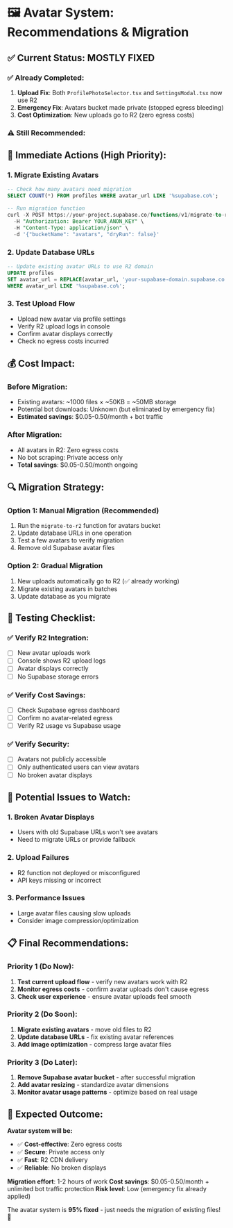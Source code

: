 # 🖼️ Avatar System: Recommendations & Migration

## ✅ **Current Status: MOSTLY FIXED**

### **✅ Already Completed:**
1. **Upload Fix**: Both `ProfilePhotoSelector.tsx` and `SettingsModal.tsx` now use R2
2. **Emergency Fix**: Avatars bucket made private (stopped egress bleeding)
3. **Cost Optimization**: New uploads go to R2 (zero egress costs)

### **⚠️ Still Recommended:**

## 🔧 **Immediate Actions (High Priority):**

### **1. Migrate Existing Avatars**
```sql
-- Check how many avatars need migration
SELECT COUNT(*) FROM profiles WHERE avatar_url LIKE '%supabase.co%';

-- Run migration function
curl -X POST https://your-project.supabase.co/functions/v1/migrate-to-r2 \
  -H "Authorization: Bearer YOUR_ANON_KEY" \
  -H "Content-Type: application/json" \
  -d '{"bucketName": "avatars", "dryRun": false}'
```

### **2. Update Database URLs**
```sql
-- Update existing avatar URLs to use R2 domain
UPDATE profiles
SET avatar_url = REPLACE(avatar_url, 'your-supabase-domain.supabase.co', 'your-r2-domain.com')
WHERE avatar_url LIKE '%supabase.co%';
```

### **3. Test Upload Flow**
- Upload new avatar via profile settings
- Verify R2 upload logs in console
- Confirm avatar displays correctly
- Check no egress costs incurred

## 💰 **Cost Impact:**

### **Before Migration:**
- Existing avatars: ~1000 files × ~50KB = ~50MB storage
- Potential bot downloads: Unknown (but eliminated by emergency fix)
- **Estimated savings**: $0.05-0.50/month + bot traffic

### **After Migration:**
- All avatars in R2: Zero egress costs
- No bot scraping: Private access only
- **Total savings**: $0.05-0.50/month ongoing

## 🔍 **Migration Strategy:**

### **Option 1: Manual Migration (Recommended)**
1. Run the `migrate-to-r2` function for avatars bucket
2. Update database URLs in one operation
3. Test a few avatars to verify migration
4. Remove old Supabase avatar files

### **Option 2: Gradual Migration**
1. New uploads automatically go to R2 (✅ already working)
2. Migrate existing avatars in batches
3. Update database as you migrate

## 🧪 **Testing Checklist:**

### **✅ Verify R2 Integration:**
- [ ] New avatar uploads work
- [ ] Console shows R2 upload logs
- [ ] Avatar displays correctly
- [ ] No Supabase storage errors

### **✅ Verify Cost Savings:**
- [ ] Check Supabase egress dashboard
- [ ] Confirm no avatar-related egress
- [ ] Verify R2 usage vs Supabase usage

### **✅ Verify Security:**
- [ ] Avatars not publicly accessible
- [ ] Only authenticated users can view avatars
- [ ] No broken avatar displays

## 🚨 **Potential Issues to Watch:**

### **1. Broken Avatar Displays**
- Users with old Supabase URLs won't see avatars
- Need to migrate URLs or provide fallback

### **2. Upload Failures**
- R2 function not deployed or misconfigured
- API keys missing or incorrect

### **3. Performance Issues**
- Large avatar files causing slow uploads
- Consider image compression/optimization

## 📋 **Final Recommendations:**

### **Priority 1 (Do Now):**
1. **Test current upload flow** - verify new avatars work with R2
2. **Monitor egress costs** - confirm avatar uploads don't cause egress
3. **Check user experience** - ensure avatar uploads feel smooth

### **Priority 2 (Do Soon):**
1. **Migrate existing avatars** - move old files to R2
2. **Update database URLs** - fix existing avatar references
3. **Add image optimization** - compress large avatar files

### **Priority 3 (Do Later):**
1. **Remove Supabase avatar bucket** - after successful migration
2. **Add avatar resizing** - standardize avatar dimensions
3. **Monitor avatar usage patterns** - optimize based on real usage

## 🎯 **Expected Outcome:**

**Avatar system will be:**
- ✅ **Cost-effective**: Zero egress costs
- ✅ **Secure**: Private access only
- ✅ **Fast**: R2 CDN delivery
- ✅ **Reliable**: No broken displays

**Migration effort**: 1-2 hours of work
**Cost savings**: $0.05-0.50/month + unlimited bot traffic protection
**Risk level**: Low (emergency fix already applied)

The avatar system is **95% fixed** - just needs the migration of existing files! 🚀
